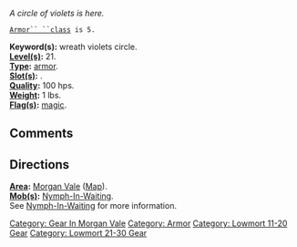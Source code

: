 *A circle of violets is here.*

[`Armor`` ``class`](Armor_Values.md "wikilink")` is 5.`

**Keyword(s):** wreath violets circle.  
**[Level(s)](Object_Level.md "wikilink"):** 21.  
**[Type](:Category:_Object_Types.md "wikilink"):**
[armor](:Category:_Armor.md "wikilink").  
**[Slot(s)](Object_Slots.md "wikilink"):** <worn on head>.  
**[Quality](Object_Quality.md "wikilink"):** 100 hps.  
**[Weight](Object_Weight.md "wikilink"):** 1 lbs.  
**[Flag(s)](:Category:_Object_Flags.md "wikilink"):**
[magic](Magic_Flag.md "wikilink").  

## Comments

## Directions

**[Area](:Category:_Areas.md "wikilink"):** [Morgan
Vale](:Category:_Morgan_Vale.md "wikilink")
([Map](Morgan_Vale_Map.md "wikilink")).  
**[Mob(s)](:Category:_Mobs.md "wikilink"):**
[Nymph-In-Waiting](Nymph-In-Waiting "wikilink").  
See [Nymph-In-Waiting](Nymph-In-Waiting "wikilink") for more
information.  

[Category: Gear In Morgan
Vale](Category:_Gear_In_Morgan_Vale "wikilink") [Category:
Armor](Category:_Armor "wikilink") [Category: Lowmort 11-20
Gear](Category:_Lowmort_11-20_Gear "wikilink") [Category: Lowmort 21-30
Gear](Category:_Lowmort_21-30_Gear "wikilink")
